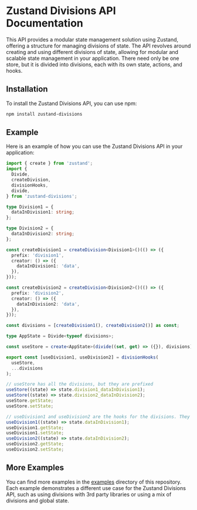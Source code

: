 # Zustand Divisions API Documentation

This API provides a modular state management solution using Zustand, offering a structure for managing divisions of state. The API revolves around creating and using different divisions of state, allowing for modular and scalable state management in your application.
There need only be one store, but it is divided into divisions, each with its own state, actions, and hooks.

## Installation

To install the Zustand Divisions API, you can use npm:

```bash
npm install zustand-divisions
```

## Example

Here is an example of how you can use the Zustand Divisions API in your application:

```typescript
import { create } from 'zustand';
import {
  Divide,
  createDivision,
  divisionHooks,
  divide,
} from 'zustand-divisions';

type Division1 = {
  dataInDivision1: string;
};

type Division2 = {
  dataInDivision2: string;
};

const createDivision1 = createDivision<Division1>()(() => ({
  prefix: 'division1',
  creator: () => ({
    dataInDivision1: 'data',
  }),
}));

const createDivision2 = createDivision<Division2>()(() => ({
  prefix: 'division2',
  creator: () => ({
    dataInDivision2: 'data',
  }),
}));

const divisions = [createDivision1(), createDivision2()] as const;

type AppState = Divide<typeof divisions>;

const useStore = create<AppState>(divide((set, get) => ({}), divisions));

export const [useDivision1, useDivision2] = divisionHooks(
  useStore,
  ...divisions
);

// useStore has all the divisions, but they are prefixed
useStore((state) => state.division1_dataInDivision1);
useStore((state) => state.division2_dataInDivision2);
useStore.getState;
useStore.setState;

// useDivision1 and useDivision2 are the hooks for the divisions. They are self-contained and do not require prefixes
useDivision1((state) => state.dataInDivision1);
useDivision1.getState;
useDivision1.setState;
useDivision2((state) => state.dataInDivision2);
useDivision2.getState;
useDivision2.setState;
```

## More Examples

You can find more examples in the [examples](https://github.com/mooalot/zustand-divisions/tree/main/examples) directory of this repository. Each example demonstrates a different use case for the Zustand Divisions API, such as using divisions with 3rd party libraries or using a mix of divisions and global state.
